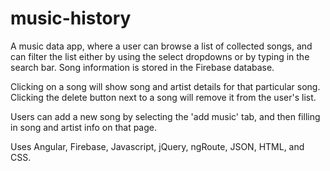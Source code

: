 # music-history

A music data app, where a user can browse a list of collected songs, and can filter the list either by using the select dropdowns or by typing in the search bar. Song information is stored in the Firebase database.

Clicking on a song will show song and artist details for that particular song.
Clicking the delete button next to a song will remove it from the user's list.

Users can add a new song by selecting the 'add music' tab, and then filling in song and artist info on that page.

Uses Angular, Firebase, Javascript, jQuery, ngRoute, JSON, HTML, and CSS.



